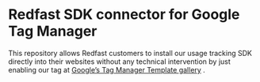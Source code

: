 # Redfast SDK connector for Google Tag Manager
This repository allows Redfast customers to install our usage tracking SDK directly into their websites without any technical intervention by just enabling our tag at  [Google’s Tag Manager Template gallery](https://tagmanager.google.com/gallery/) .  


